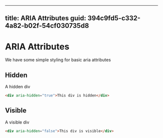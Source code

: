 ﻿---
title: ARIA Attributes
guid: 394c9fd5-c332-4a82-b02f-54cf030735d8
----
# ARIA Attributes
We have some simple styling for basic aria attributes


## Hidden
A hidden div
```html
<div aria-hidden="true">This div is hidden</div>
```

## Visible
A visible div
```html
<div aria-hidden="false">This div is visible</div>
```